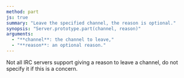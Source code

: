 ```yaml
---
method: part
js: true
summary: "Leave the specified channel, the reason is optional."
synopsis: "Server.prototype.part(channel, reason)"
arguments:
  - "**channel**: the channel to leave,"
  - "**reason**: an optional reason."
---
```


Not all IRC servers support giving a reason to leave a channel, do not specify it if this is a concern.
